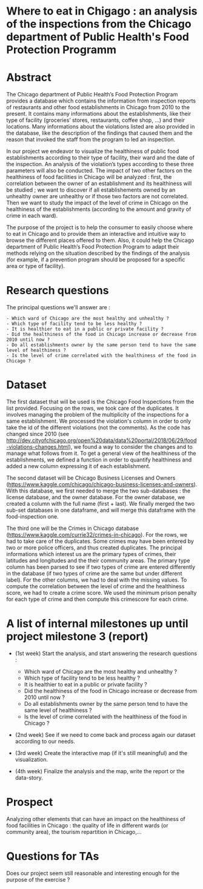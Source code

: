 # Where to eat in Chigago : an analysis of the inspections from the Chicago department of Public Health's Food Protection Programm

# Abstract
The Chicago department of Public Health’s Food Protection Program provides a database which contains the information from inspection reports of restaurants and other food establishments in Chicago from 2010 to the present. It contains many informations about the establishments, like their type of facility (groceries’ stores, restaurants, coffee shop, …) and their locations. Many informations about the violations listed are also provided in the database, like the description of the findings that caused them and the reason that invoked the staff from the program to led an inspection.

In our project we endeavor to visualize the healthiness of public food establishments according to their type of facility, their ward and the date of the inspection. An analysis of the violation’s types according to these three parameters will also be conducted. The impact of two other factors on the healthiness of food facilities in Chicago will be analyzed : first, the correlation between the owner of an establishment and its healthiness will be studied ; we want to discover if all establishements owned by an unhealthy owner are unhealthy or if those two factors are not correlated. Then we want to study the impact of the level of crime in Chicago on the healthiness of the establishments (according to the amount and gravity of crime in each ward).  

The purpose of the project is to help the consumer to easily choose where to eat in Chicago and to provide them an interactive and intuitive way to browse the different places offered to them. Also, it could help the Chicago department of Public Health’s Food Protection Program to adapt their methods relying on the situation described by the findings of the analysis (for example, if a prevention program should be proposed for a specific area or type of facility).

# Research questions
 
 The principal questions we'll answer are : 
 
    - Which ward of Chicago are the most healthy and unhealthy ? 
    - Which type of facility tend to be less healthy ? 
    - It is healthier to eat in a public or private facility ?
    - Did the healthiness of the food in Chicago increase or decrease from 2010 until now ?
    - Do all establishments owner by the same person tend to have the same level of healthiness ?
    - Is the level of crime correlated with the healthiness of the food in Chicago ?

# Dataset

The first dataset that will be used is the Chicago Food Inspections from the list provided. 
Focusing on the rows, we took care of the duplicates. It involves managing the problem of the multiplicity of the inspections for a same establishment. 
We processed the violation's column in order to only take the id of the different violations (not the comments).
As the code has changed since 2010 (see http://dev.cityofchicago.org/open%20data/data%20portal/2018/06/29/food-violations-changes.html), we found a way to consider the changes and to manage what follows from it.
To get a general view of the healthiness of the establishments, we defined a function in order to quantify healthiness and added a new column expressing it of each establishment.

The second dataset will be Chicago Business Licenses and Owners (https://www.kaggle.com/chicago/chicago-business-licenses-and-owners).
With this database, we first needed to merge the two sub-databases : the license database, and the owner database.
For the owner database, we created a column with the full name (first + last).
We finally merged the two sub-set databases in one dataframe, and will merge this dataframe with the food-inspection one.

The third one will be the Crimes in Chicago database (https://www.kaggle.com/currie32/crimes-in-chicago).
For the rows, we had to take care of the duplicates. Some crimes may have been entered by two or more police officers, and thus created duplicates.
The principal informations which interest us are the primary types of crimes, their latitudes and longitudes and the their community areas. The primary type column has been parsed to see if two types of crime are entered differently in the database (if two types of crime are the same but under different label). For the other columns, we had to deal with the missing values.
To compute the correlation between the level of crime and the healthiness score, we had to create a crime score. We used the minimum prison penalty for each type of crime and then compute this crimescore for each crime.

# A list of internal milestones up until project milestone 3 (report)
 
- (1st week) Start the analysis, and start answering the research questions :

    - Which ward of Chicago are the most healthy and unhealthy ? 
    - Which type of facility tend to be less healthy ? 
    - It is healthier to eat in a public or private facility ?
    - Did the healthiness of the food in Chicago increase or decrease from 2010 until now ?
    - Do all establishments owner by the same person tend to have the same level of healthiness ?
    - Is the level of crime correlated with the healthiness of the food in Chicago ?
             
- (2nd week) See if we need to come back and process again our dataset according to our needs.
    
- (3rd week) Create the interactive map (if it's still meaningful) and the visualization.

- (4th week) Finalize the analysis and the map, write the report or the data-story.

# Prospect

Analyzing other elements that can have an impact on the healthiness of food facilities in Chicago : the quality of life in different wards (or community area), the tourism repartition in Chicago,...


# Questions for TAs
Does our project seem still reasonable and interesting enough for the purpose of the exercise ?
